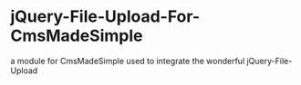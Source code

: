 jQuery-File-Upload-For-CmsMadeSimple
====================================

a module for CmsMadeSimple used to integrate the wonderful jQuery-File-Upload